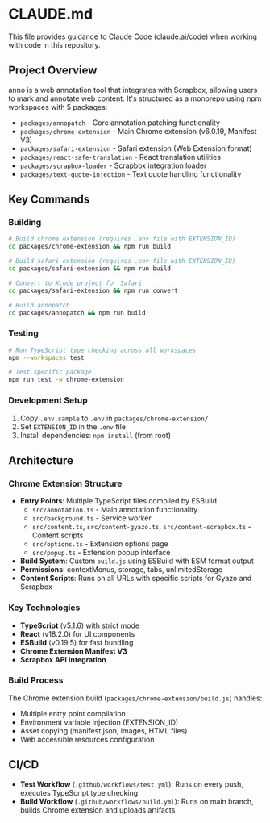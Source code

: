 # CLAUDE.md

This file provides guidance to Claude Code (claude.ai/code) when working with code in this repository.

## Project Overview

anno is a web annotation tool that integrates with Scrapbox, allowing users to mark and annotate web content. It's structured as a monorepo using npm workspaces with 5 packages:

- `packages/annopatch` - Core annotation patching functionality
- `packages/chrome-extension` - Main Chrome extension (v6.0.19, Manifest V3)
- `packages/safari-extension` - Safari extension (Web Extension format)
- `packages/react-safe-translation` - React translation utilities
- `packages/scrapbox-loader` - Scrapbox integration loader
- `packages/text-quote-injection` - Text quote handling functionality

## Key Commands

### Building
```bash
# Build chrome extension (requires .env file with EXTENSION_ID)
cd packages/chrome-extension && npm run build

# Build safari extension (requires .env file with EXTENSION_ID)
cd packages/safari-extension && npm run build

# Convert to Xcode project for Safari
cd packages/safari-extension && npm run convert

# Build annopatch
cd packages/annopatch && npm run build
```

### Testing
```bash
# Run TypeScript type checking across all workspaces
npm --workspaces test

# Test specific package
npm run test -w chrome-extension
```

### Development Setup
1. Copy `.env.sample` to `.env` in `packages/chrome-extension/`
2. Set `EXTENSION_ID` in the `.env` file
3. Install dependencies: `npm install` (from root)

## Architecture

### Chrome Extension Structure
- **Entry Points**: Multiple TypeScript files compiled by ESBuild
  - `src/annotation.ts` - Main annotation functionality
  - `src/background.ts` - Service worker
  - `src/content.ts`, `src/content-gyazo.ts`, `src/content-scrapbox.ts` - Content scripts
  - `src/options.ts` - Extension options page
  - `src/popup.ts` - Extension popup interface
- **Build System**: Custom `build.js` using ESBuild with ESM format output
- **Permissions**: contextMenus, storage, tabs, unlimitedStorage
- **Content Scripts**: Runs on all URLs with specific scripts for Gyazo and Scrapbox

### Key Technologies
- **TypeScript** (v5.1.6) with strict mode
- **React** (v18.2.0) for UI components
- **ESBuild** (v0.19.5) for fast bundling
- **Chrome Extension Manifest V3**
- **Scrapbox API Integration**

### Build Process
The Chrome extension build (`packages/chrome-extension/build.js`) handles:
- Multiple entry point compilation
- Environment variable injection (EXTENSION_ID)
- Asset copying (manifest.json, images, HTML files)
- Web accessible resources configuration

## CI/CD
- **Test Workflow** (`.github/workflows/test.yml`): Runs on every push, executes TypeScript type checking
- **Build Workflow** (`.github/workflows/build.yml`): Runs on main branch, builds Chrome extension and uploads artifacts